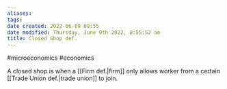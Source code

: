 ```yaml
---
aliases: 
tags: 
date created: 2022-06-09 08:55
date modified: Thursday, June 9th 2022, 8:55:52 am
title: Closed Shop def.
---
```


#microeconomics #economics

A closed shop is when a [[Firm def.|firm]] only allows worker from a certain [[Trade Union def.|trade union]] to join.